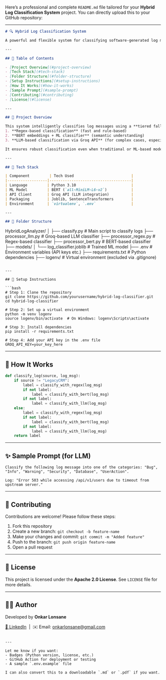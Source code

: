Here’s a professional and complete `README.md` file tailored for your **Hybrid Log Classification System** project. You can directly upload this to your GitHub repository:

---

```markdown
# 🔍 Hybrid Log Classification System

A powerful and flexible system for classifying software-generated log messages using a hybrid approach combining **Regex**, **BERT**, and **LLM** (Groq API). Designed to support multiple log sources with custom logic for each, including legacy systems.

---

## 📌 Table of Contents

- [Project Overview](#project-overview)
- [Tech Stack](#tech-stack)
- [Folder Structure](#folder-structure)
- [Setup Instructions](#setup-instructions)
- [How It Works](#how-it-works)
- [Sample Prompt](#sample-prompt)
- [Contributing](#contributing)
- [License](#license)

---

## 📖 Project Overview

This system intelligently classifies log messages using a **tiered fallback strategy**:
1. **Regex-based classification** (fast and rule-based)
2. **BERT embeddings + ML classifier** (semantic understanding)
3. **LLM-based classification via Groq API** (for complex cases, especially for `LegacyCRM`)

It ensures robust classification even when traditional or ML-based models fail.

---

## 🧰 Tech Stack

| Component         | Tech Used                          |
|------------------|-------------------------------------|
| Language         | Python 3.10                         |
| ML Model         | BERT (`all-MiniLM-L6-v2`)           |
| API Client       | Groq API (LLM integration)          |
| Packaging        | Joblib, SentenceTransformers        |
| Environment      | `virtualenv`, `.env`                |

---

## 📁 Folder Structure

```

HybridLogAnalyzer/
│
├── classify.py                # Main script to classify logs
├── processor\_llm.py          # Groq-based LLM classifier
├── processor\_regex.py        # Regex-based classifier
├── processor\_bert.py         # BERT-based classifier
├── models/
│   └── log\_classifier.joblib # Trained ML model
├── .env                      # Environment variables (API keys etc.)
├── requirements.txt          # Python dependencies
├── logenv/                   # Virtual environment (excluded via .gitignore)

````

---

## 🚀 Setup Instructions

```bash
# Step 1: Clone the repository
git clone https://github.com/yourusername/hybrid-log-classifier.git
cd hybrid-log-classifier

# Step 2: Set up a virtual environment
python -m venv logenv
source logenv/bin/activate  # On Windows: logenv\Scripts\activate

# Step 3: Install dependencies
pip install -r requirements.txt

# Step 4: Add your API key in the .env file
GROQ_API_KEY=your_key_here
````

---

## 🧠 How It Works

```python
def classify_log(source, log_msg):
    if source != "LegacyCRM":
        label = classify_with_regex(log_msg)
        if not label:
            label = classify_with_bert(log_msg)
        if not label:
            label = classify_with_llm(log_msg)
    else:
        label = classify_with_regex(log_msg)
        if not label:
            label = classify_with_bert(log_msg)
        if not label:
            label = classify_with_llm(log_msg)
    return label
```

---

## ✨ Sample Prompt (for LLM)

```plaintext
Classify the following log message into one of the categories: "Bug", "Info", "Warning", "Security", "Database", "UserAction".

Log: "Error 503 while accessing /api/v1/users due to timeout from upstream server."
```

---

## 🤝 Contributing

Contributions are welcome! Please follow these steps:

1. Fork this repository
2. Create a new branch: `git checkout -b feature-name`
3. Make your changes and commit: `git commit -m "Added feature"`
4. Push to the branch: `git push origin feature-name`
5. Open a pull request

---

## 📄 License

This project is licensed under the **Apache 2.0 License**. See `LICENSE` file for more details.

---

## 👨‍💻 Author

Developed by **Onkar Lonsane**

[🔗 LinkedIn](https://www.linkedin.com/in/onkar-lonsane)  |  ✉️ Email: [onkarlonsane@gmail.com](mailto:onkarlonsane@gmail.com)

```

---

Let me know if you want:
- Badges (Python version, license, etc.)
- GitHub Action for deployment or testing
- A sample `.env.example` file

I can also convert this to a downloadable `.md` or `.pdf` if you want.
```
